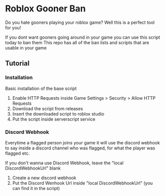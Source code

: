 # Roblox Gooner Ban
Do you hate gooners playing your roblox game?
Well this is a perfect tool for you!

If you dont want gooners going around in your game you can use this script today to ban them
This repo has all of the ban lists and scripts that are usable in your game

## Tutorial
### Installation 
Basic installation of the base script
1. Enable HTTP Requests inside Game Settings > Security > Allow HTTP Requests
2. Download the script from releases
3. Insert the downloaded script to roblox studio
4. Put the script inside serverscript service

### Discord Webhook
Everytime a flagged person joins your game it will use the discord webhook to say inside a discord channel who was flagged, for what the player was flagged etc.

If you don't wanna use Discord Webhook, leave the "local DiscordWebhookUrl" blank
1. Create a new discord webhook
2. Put the Discord Wenhook Url inside "local DiscordWebhookUrl" (you can find it in the script)

